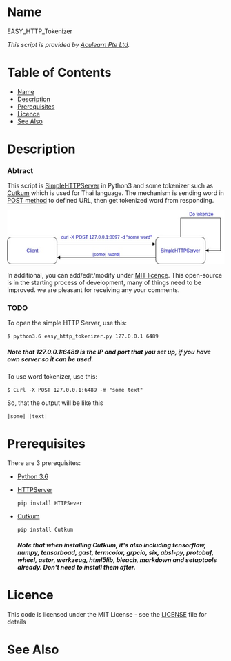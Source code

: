 # Name

 EASY_HTTP_Tokenizer
 
 *This script is provided by [Aculearn Pte Ltd](http://www.aculearn.com/).*
 
 
# Table of Contents
 - [Name](#name)
 - [Description](#description)
 - [Prerequisites](#prerequisites)
 - [Licence](#licence)
 - [See Also](#see-also)

# Description

### Abtract
This script is [SimpleHTTPServer](https://docs.python.org/2/library/simplehttpserver.html) in Python3 and some tokenizer such as [Cutkum]() which is used for Thai language. The mechanism is sending word in [POST method](https://en.wikipedia.org/wiki/POST_(HTTP)) to defined URL, then get tokenized word from responding.

![](https://raw.githubusercontent.com/dobybros/EasyHttpTokenizer/master/ez_http_tokenizer_diagram.jpg#center)

In additional, you can add/edit/modify under [MIT licence](#lience). This open-source is in the starting process of development, many of things need to be improved. we are pleasant for receiving any your comments.
###  TODO

To open the simple HTTP Server, use this:
```
$ python3.6 easy_http_tokenizer.py 127.0.0.1 6489

```
##### Note that 127.0.0.1:6489 is the IP and port that you set up, if you have own server so it can be used.
To use word tokenizer, use this:
```
$ Curl -X POST 127.0.0.1:6489 -m "some text"
```
So, that the output will be like this
```
|some| |text|
```
# Prerequisites
There are 3 prerequisites:
- [Python 3.6](https://www.python.org/downloads/)
	
- [HTTPServer](https://docs.python.org/3/library/http.server.html)
	```
    pip install HTTPSever
    ```
- [Cutkum](https://github.com/pucktada/cutkum)
	```
    pip install Cutkum
    ```
    ##### Note that when installing Cutkum, it's also including tensorflow, numpy, tensorboad, gast, termcolor, grpcio, six, absl-py, protobuf, wheel, astor, werkzeug, html5lib, bleach, markdown and setuptools already. Don't need to install them after. 

# Licence
This code is licensed under the MIT License - see the [LICENSE]() file for details
# See Also

